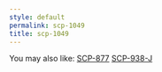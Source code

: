 ```yaml
---
style: default
permalink: scp-1049
title: scp-1049
---
```

You may also like:
[SCP-877](http://scp-wiki.net/scp-877)
[SCP-938-J](http://scp-wiki.net/scp-938-j)